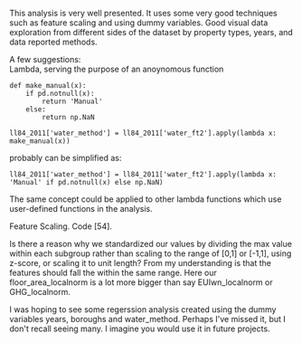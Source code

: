 This analysis is very well presented. 
It uses some very good techniques such as feature scaling and using dummy variables. Good visual data exploration from different sides of the dataset by property types, years, and data reported methods. 


A few suggestions:  
Lambda, serving the purpose of an anoynomous function 

```
def make_manual(x):
    if pd.notnull(x):
        return 'Manual'
    else:
        return np.NaN
    
ll84_2011['water_method'] = ll84_2011['water_ft2'].apply(lambda x: make_manual(x))
```
probably can be simplified as: 

```
ll84_2011['water_method'] = ll84_2011['water_ft2'].apply(lambda x: 'Manual' if pd.notnull(x) else np.NaN)
```

The same concept could be applied to other lambda functions which use user-defined functions in the analysis.  


Feature Scaling. Code [54].  

Is there a reason why we standardized our values by dividing the max value within each subgroup rather than scaling to the range of [0,1] or [-1,1], using z-score, or scaling it to unit length? From my understanding is that the features should fall the within the same range. Here our floor_area_localnorm is a lot more bigger than say EUIwn_localnorm or GHG_localnorm. 

I was hoping to see some regerssion analysis created using the dummy variables years, boroughs and water_method. Perhaps I've missed it, but I don't recall seeing many. I imagine you would use it in future projects. 